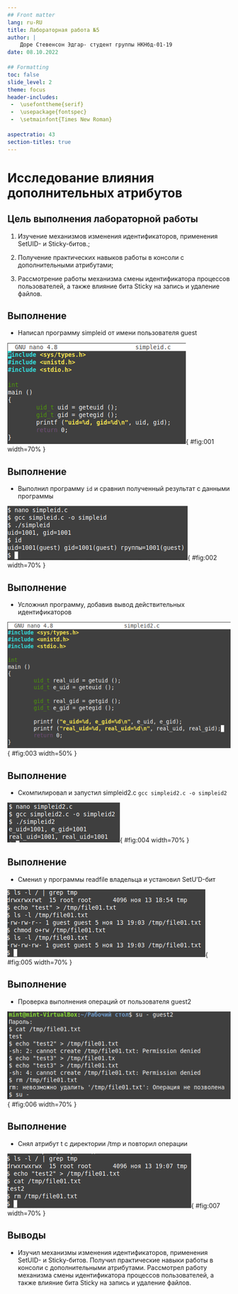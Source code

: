 ```yaml
---
## Front matter
lang: ru-RU
title: Лабораторная работа №5
author: |
	Доре Стевенсон Эдгар- студент группы НКНбд-01-19
date: 08.10.2022

## Formatting
toc: false
slide_level: 2
theme: focus
header-includes: 
 -	\usefonttheme{serif}
 -	\usepackage{fontspec}  
 -	\setmainfont{Times New Roman} 

aspectratio: 43
section-titles: true
---
```


# Исследование влияния дополнительных атрибутов

## Цель выполнения лабораторной работы

1. Изучение механизмов изменения идентификаторов, применения SetUID- и Sticky-битов.;

2. Получение практических навыков работы в консоли с дополнительными атрибутами;

3. Рассмотрение работы механизма смены идентификатора процессов пользователей, а также влияние бита Sticky на запись и удаление файлов.



## Выполнение


- Написал программу simpleid от имени пользователя guest

![Код программы `simpleid.c](image/2.png){ #fig:001 width=70% }

## Выполнение

- Выполнил программу `id` и сравнил полученный результат с данными программы

![Сравнение результатов программы и команды](image/3.png){ #fig:002 width=70% }



## Выполнение

- Усложнил программу, добавив вывод действительных идентификаторов

![Код программы `simpleid2.c`](image/4.png){ #fig:003 width=50% }

## Выполнение

- Скомпилировал и запустил simpleid2.c `gcc simpleid2.c -o simpleid2`

![Компиляция и запуск `simpleid2.c`](image/5.png){ #fig:004 width=70% }


## Выполнение

- Сменил у программы readfile владельца и установил SetU’D-бит

![Проверка атрибутов](image/10.png){ #fig:005 width=70% }

## Выполнение

- Проверка выполнения операций от пользователя guest2

![Проверка от guest2](image/11.png){ #fig:006 width=70% }

## Выполнение

- Снял атрибут t с директории /tmp и повторил операции

![Проверка после снятия Sticky атрибута](image/12.png){ #fig:007 width=70% }

## Выводы

- Изучил механизмы изменения идентификаторов, применения SetUID- и Sticky-битов. Получил практические навыки работы в консоли с дополнительными атрибутами. Рассмотрел работу механизма смены идентификатора процессов пользователей, а также влияние бита Sticky на запись и удаление файлов.